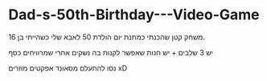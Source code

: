 # Dad-s-50th-Birthday---Video-Game
משחק קטן שהכנתי כמתנת יום הולדת 50 לאבא שלי כשהייתי בן 16.

יש 3 שלבים + יש חנות שאפשר לקנות בה נשקים אחרי שמרוויחים כסף

 נסו להתעלם מסאונד אפקטים מוזרים xD
